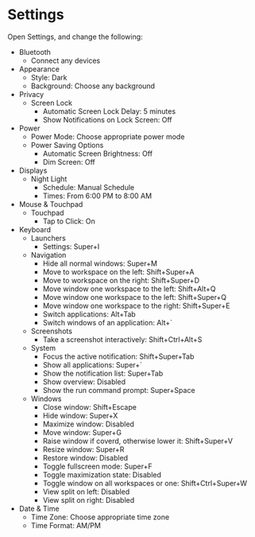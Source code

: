 # Settings

Open Settings, and change the following:

- Bluetooth
	- Connect any devices
- Appearance
	- Style: Dark
	- Background: Choose any background
- Privacy
	- Screen Lock
		- Automatic Screen Lock Delay: 5 minutes
		- Show Notifications on Lock Screen: Off
- Power
	- Power Mode: Choose appropriate power mode
    - Power Saving Options
        - Automatic Screen Brightness: Off
        - Dim Screen: Off
- Displays
    - Night Light
        - Schedule: Manual Schedule
        - Times: From 6:00 PM to 8:00 AM
- Mouse & Touchpad
	- Touchpad
		- Tap to Click: On
- Keyboard
    - Launchers
        - Settings: Super+I
	- Navigation
		- Hide all normal windows: Super+M
        - Move to workspace on the left: Shift+Super+A
        - Move to workspace on the right: Shift+Super+D
        - Move window one workspace to the left: Shift+Alt+Q
        - Move window one workspace to the left: Shift+Super+Q
        - Move window one workspace to the right: Shift+Super+E
        - Switch applications: Alt+Tab
        - Switch windows of an application: Alt+`
	- Screenshots
		- Take a screenshot interactively: Shift+Ctrl+Alt+S
	- System
        - Focus the active notification: Shift+Super+Tab
        - Show all applications: Super+`
        - Show the notification list: Super+Tab
        - Show overview: Disabled
        - Show the run command prompt: Super+Space
    - Windows
        - Close window: Shift+Escape
        - Hide window: Super+X
        - Maximize window: Disabled
        - Move window: Super+G
        - Raise window if coverd, otherwise lower it: Shift+Super+V
        - Resize window: Super+R
        - Restore window: Disabled
        - Toggle fullscreen mode: Super+F
        - Toggle maximization state: Disabled
        - Toggle window on all workspaces or one: Shift+Ctrl+Super+W
        - View split on left: Disabled
        - View split on right: Disabled
- Date & Time
	- Time Zone: Choose appropriate time zone
    - Time Format: AM/PM
